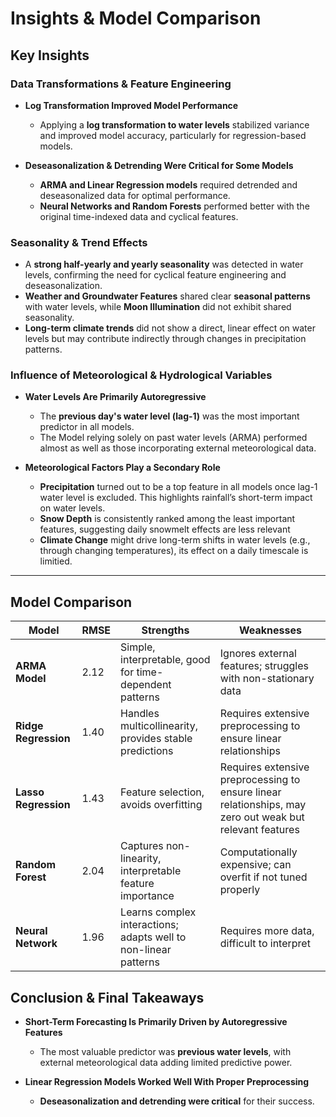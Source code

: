 # Insights & Model Comparison

## Key Insights

### Data Transformations & Feature Engineering
- **Log Transformation Improved Model Performance**  
  - Applying a **log transformation to water levels** stabilized variance and improved model accuracy, particularly for regression-based models.  

- **Deseasonalization & Detrending Were Critical for Some Models**  
  - **ARMA and Linear Regression models** required detrended and deseasonalized data for optimal performance.  
  - **Neural Networks and Random Forests** performed better with the original time-indexed data and cyclical features.
  
### Seasonality & Trend Effects
- A **strong half-yearly and yearly seasonality** was detected in water levels, confirming the need for cyclical feature engineering and deseasonalization.
- **Weather and Groundwater Features** shared clear **seasonal patterns** with water levels, while **Moon Illumination** did not exhibit shared seasonality.
- **Long-term climate trends** did not show a direct, linear effect on water levels but may contribute indirectly through changes in precipitation patterns. 

### Influence of Meteorological & Hydrological Variables
- **Water Levels Are Primarily Autoregressive**  
  - The **previous day's water level (lag-1)** was the most important predictor in all models.  
  - The Model relying solely on past water levels (ARMA) performed almost as well as those incorporating external meteorological data.  

- **Meteorological Factors Play a Secondary Role**  
  - **Precipitation** turned out to be a top feature in all models once lag-1 water level is excluded. This highlights rainfall’s short-term impact on water levels. 
  - **Snow Depth** is consistently ranked among the least important features, suggesting daily snowmelt effects are less relevant
  - **Climate Change** might drive long-term shifts in water levels (e.g., through changing temperatures), its effect on a daily timescale is limitied.

---

## Model Comparison

| Model                 | RMSE | Strengths | Weaknesses |
|-----------------------|------|------------|------------|
| **ARMA Model** | 2.12 | Simple, interpretable, good for time-dependent patterns | Ignores external features; struggles with non-stationary data |
| **Ridge Regression** | 1.40 | Handles multicollinearity, provides stable predictions | Requires extensive preprocessing to ensure linear relationships |
| **Lasso Regression** | 1.43 | Feature selection, avoids overfitting | Requires extensive preprocessing to ensure linear relationships, may zero out weak but relevant features |
| **Random Forest** | 2.04 | Captures non-linearity, interpretable feature importance | Computationally expensive; can overfit if not tuned properly |
| **Neural Network** | 1.96 | Learns complex interactions; adapts well to non-linear patterns | Requires more data, difficult to interpret |

## Conclusion & Final Takeaways
- **Short-Term Forecasting Is Primarily Driven by Autoregressive Features**  
  - The most valuable predictor was **previous water levels**, with external meteorological data adding limited predictive power.  

- **Linear Regression Models Worked Well With Proper Preprocessing**  
  - **Deseasonalization and detrending were critical** for their success.


